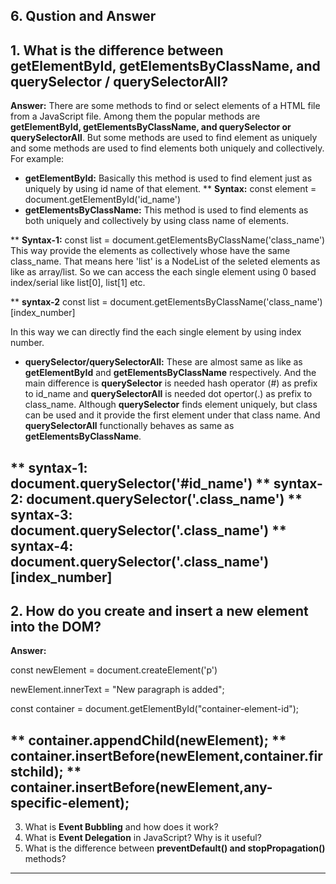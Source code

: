 ## 6. Qustion and Answer

## 1. What is the difference between **getElementById, getElementsByClassName, and querySelector / querySelectorAll**?

**Answer:** There are some methods to find or select elements of a HTML file from a JavaScript file. Among them the popular methods are **getElementById, getElementsByClassName, and querySelector or querySelectorAll**. But some methods are used to find element as uniquely and some methods are used to find elements both uniquely and collectively. For example:
- **getElementById:** Basically this method is used to find element just as uniquely by using id name of that element. 
** **Syntax:** const element = document.getElementById('id_name')
- **getElementsByClassName:** This method is used to find elements as both uniquely and collectively by using class name of elements.

**  **Syntax-1:** const list = document.getElementsByClassName('class_name')
This way provide the elements as collectively whose have the same class_name. That means here 'list' is a NodeList of the seleted elements as like as array/list. So we can access the each single element using 0 based index/serial like list[0], list[1] etc.

**  **syntax-2** const list = document.getElementsByClassName('class_name')[index_number]

In this way we can directly find the each single element by using index number.
- **querySelector/querySelectorAll:** These are almost same as like as **getElementById** and **getElementsByClassName** respectively. And the main difference is **querySelector** is needed hash operator (#) as prefix to id_name and **querySelectorAll** is needed dot opertor(.) as prefix to class_name. Although **querySelector** finds element uniquely, but class can be used and it provide the first element under that class name. And **querySelectorAll** functionally behaves as same as **getElementsByClassName**.

**  **syntax-1:** document.querySelector('#id_name') 
**  **syntax-2:** document.querySelector('.class_name') 
**  **syntax-3:** document.querySelector('.class_name') 
**  **syntax-4:** document.querySelector('.class_name')[index_number]
---

## 2. How do you **create and insert a new element into the DOM**?
**Answer:**
<!-- crecte element using tagname -->
const newElement = document.createElement('p')
<!-- set the value to the element -->
newElement.innerText = "New paragraph is added";
<!-- find the container/mother element -->
const container = document.getElementById("container-element-id");
<!-- insert/append the newElement into the container -->
**  container.appendChild(newElement);
**  container.insertBefore(newElement,container.firstchild);
**  container.insertBefore(newElement,any-specific-element);
---
3. What is **Event Bubbling** and how does it work?
4. What is **Event Delegation** in JavaScript? Why is it useful?
5. What is the difference between **preventDefault() and stopPropagation()** methods?
---